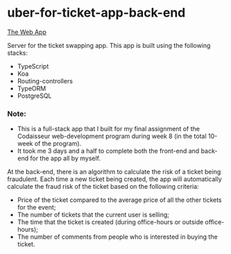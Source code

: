 # uber-for-ticket-app-back-end
[The Web App](https://uber-for-ticket.netlify.com)

Server for the ticket swapping app. This app is built using the following stacks:
* TypeScript
* Koa
* Routing-controllers
* TypeORM
* PostgreSQL

### Note:
* This is a full-stack app that I built for my final assignment of the Codaisseur web-development program during week 8 (in the total 10-week of the program). 
* It took me 3 days and a half to complete both the front-end and back-end for the app all by myself.

At the back-end, there is an algorithm to calculate the risk of a ticket being fraudulent. Each time a new ticket being created, the app will automatically calculate the fraud risk of the ticket based on the following criteria:
- Price of the ticket compared to the average price of all the other tickets for the event;
- The number of tickets that the current user is selling;
- The time that the ticket is created (during office-hours or outside office-hours);
- The number of comments from people who is interested in buying the ticket.
